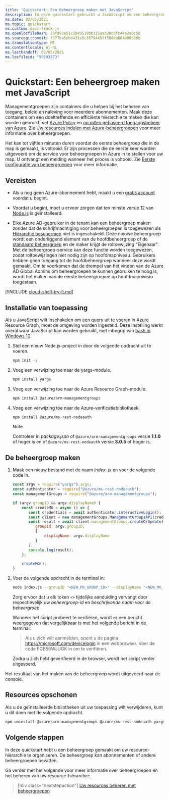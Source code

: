 ```yaml
---
title: 'Quickstart: Een beheergroep maken met JavaScript'
description: In deze quickstart gebruikt u JavaScript om een beheergroep te maken om uw resources in een resourcehiërarchie in te delen.
ms.date: 02/05/2021
ms.topic: quickstart
ms.custom: devx-track-js
ms.openlocfilehash: 25fd93e51c1b49519bb315aab28cdfc44a2a0c58
ms.sourcegitcommit: f377ba5ebd431e8c3579445ff588da664b00b36b
ms.translationtype: MT
ms.contentlocale: nl-NL
ms.lasthandoff: 02/05/2021
ms.locfileid: "99593973"
---
```

# <a name="quickstart-create-a-management-group-with-javascript"></a>Quickstart: Een beheergroep maken met JavaScript

Managementgroepen zijn containers die u helpen bij het beheren van toegang, beleid en naleving voor meerdere abonnementen. Maak deze containers om een doeltreffende en efficiënte hiërarchie te maken die kan worden gebruikt met [Azure Policy](../policy/overview.md) en [op rollen gebaseerd toegangsbeheer van Azure](../../role-based-access-control/overview.md). Zie [Uw resources indelen met Azure-beheergroepen](overview.md) voor meer informatie over beheergroepen.

Het kan tot vijftien minuten duren voordat de eerste beheergroep die in de map is gemaakt, is voltooid. Er zijn processen die de eerste keer worden uitgevoerd om de service voor beheergroepen in Azure in te stellen voor uw map. U ontvangt een melding wanneer het proces is voltooid. Zie [Eerste configuratie van beheergroepen](./overview.md#initial-setup-of-management-groups) voor meer informatie.

## <a name="prerequisites"></a>Vereisten

- Als u nog geen Azure-abonnement hebt, maakt u een [gratis account](https://azure.microsoft.com/free/) voordat u begint.

- Voordat u begint, moet u ervoor zorgen dat ten minste versie 12 van [Node.js](https://nodejs.org/) is geïnstalleerd.

- Elke Azure AD-gebruiker in de tenant kan een beheergroep maken zonder dat de schrijfmachtiging voor beheergroepen is toegewezen als [Hiërarchie beschermen](./how-to/protect-resource-hierarchy.md#setting---require-authorization) niet is ingeschakeld. Deze nieuwe beheergroep wordt een onderliggend element van de hoofdbeheergroep of de [standaard beheergroep](./how-to/protect-resource-hierarchy.md#setting---default-management-group) en de maker krijgt de roltoewijzing "Eigenaar". Met de beheergroep-service kan deze functie worden toegewezen, zodat roltoewijzingen niet nodig zijn op hoofdmapniveau. Gebruikers hebben geen toegang tot de hoofdbeheergroep wanneer deze wordt gemaakt. Om te voorkomen dat de drempel van het vinden van de Azure AD Global Admins om beheergroepen te kunnen gebruiken te hoog is, wordt het maken van de eerste beheergroepen op hoofdmapniveau toegestaan.

[!INCLUDE [cloud-shell-try-it.md](../../../includes/cloud-shell-try-it.md)]

## <a name="application-setup"></a>Installatie van toepassing

Als u JavaScript wilt inschakelen om een query uit te voeren in Azure Resource Graph, moet de omgeving worden ingesteld. Deze instelling werkt overal waar JavaScript kan worden gebruikt, met inbegrip van [bash in Windows 10](/windows/wsl/install-win10).

1. Stel een nieuw Node.js-project in door de volgende opdracht uit te voeren.

   ```bash
   npm init -y
   ```

1. Voeg een verwijzing toe naar de yargs-module.

   ```bash
   npm install yargs
   ```

1. Voeg een verwijzing toe naar de Azure Resource Graph-module.

   ```bash
   npm install @azure/arm-managementgroups
   ```

1. Voeg een verwijzing toe naar de Azure-verificatiebibliotheek.

   ```bash
   npm install @azure/ms-rest-nodeauth
   ```

   > [!NOTE]
   > Controleer in _package.json_ of `@azure/arm-managementgroups` versie **1.1.0** of hoger is en of `@azure/ms-rest-nodeauth` versie **3.0.5** of hoger is.

## <a name="create-the-management-group"></a>De beheergroep maken

1. Maak een nieuw bestand met de naam _index. js_ en voer de volgende code in.

   ```javascript
   const argv = require("yargs").argv;
   const authenticator = require("@azure/ms-rest-nodeauth");
   const managementGroups = require("@azure/arm-managementgroups");

   if (argv.groupID && argv.displayName) {
       const createMG = async () => {
          const credentials = await authenticator.interactiveLogin();
          const client = new managementGroups.ManagementGroupsAPI(credentials);
          const result = await client.managementGroups.createOrUpdate(
             groupId: argv.groupID,
             {
                 displayName: argv.displayName
             }
          );
          console.log(result);
       };

       createMG();
   }
   ```

1. Voer de volgende opdracht in de terminal in:

   ```bash
   node index.js --groupID "<NEW_MG_GROUP_ID>" --displayName "<NEW_MG_FRIENDLY_NAME>"
   ```

   Zorg ervoor dat u elk token `<>` tijdelijke aanduiding vervangt door respectievelijk uw _beheergroep-id_ en _beschrijvende naam voor de beheergroep_.

   Wanneer het script probeert te verifiëren, wordt er een bericht weergegeven dat vergelijkbaar is met het volgende bericht in de terminal:

   > Als u zich wilt aanmelden, opent u de pagina https://microsoft.com/devicelogin in een webbrowser. Voer de code FGB56WJUGK in om te verifiëren.

   Zodra u zich hebt geverifieerd in de browser, wordt het script verder uitgevoerd.

Het resultaat van het maken van de beheergroep wordt uitgevoerd naar de console.

## <a name="clean-up-resources"></a>Resources opschonen

Als u de geïnstalleerde bibliotheken uit uw toepassing wilt verwijderen, kunt u dit doen met de volgende opdracht.

```bash
npm uninstall @azure/arm-managementgroups @azure/ms-rest-nodeauth yargs
```

## <a name="next-steps"></a>Volgende stappen

In deze quickstart hebt u een beheergroep gemaakt om uw resource-hiërarchie te organiseren. De beheergroep kan abonnementen of andere beheergroepen bevatten.

Ga verder met het volgende voor meer informatie over beheergroepen en het beheren van uw resource-hiërarchie:

> [!div class="nextstepaction"]
> [Uw resources beheren met beheergroepen](./manage.md)